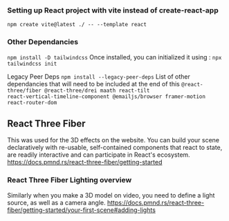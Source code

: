 ### Setting up React project with vite instead of create-react-app 
<code>npm create vite@latest ./ -- --template react</code>

### Other Dependancies
<code>npm install -D tailwindcss</code>
Once installed, you can initialized it using :
<code>npx tailwindcss init</code>

Legacy Peer Deps
<code>npm install --legacy-peer-deps</code>
List of other dependancies that will need to be included at the end of this
<code>@react-three/fiber @react-three/drei maath react-tilt react-vertical-timeline-component @emailjs/browser framer-motion react-router-dom</code>

## React Three Fiber
This was used for the 3D effects on the website. You can build your scene declaratively with re-usable, self-contained components that react to state, are readily interactive and can participate in React's ecosystem.
https://docs.pmnd.rs/react-three-fiber/getting-started

### React Three Fiber Lighting overview
Similarly when you make a 3D model on video, you need to define a light source, as well as a camera angle. 
https://docs.pmnd.rs/react-three-fiber/getting-started/your-first-scene#adding-lights
